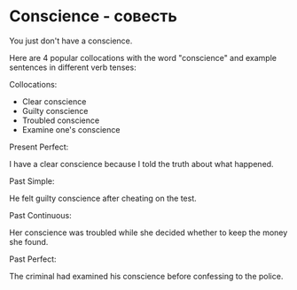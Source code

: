# Conscience - совесть

You just don't have a conscience.

Here are 4 popular collocations with the word "conscience" and example sentences in different verb tenses:

Collocations:

- Clear conscience
- Guilty conscience
- Troubled conscience
- Examine one's conscience

Present Perfect:

I have a clear conscience because I told the truth about what happened.

Past Simple:

He felt guilty conscience after cheating on the test.

Past Continuous:

Her conscience was troubled while she decided whether to keep the money she found.

Past Perfect:

The criminal had examined his conscience before confessing to the police.

